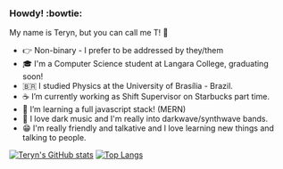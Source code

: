 ### Howdy! :bowtie:

My name is Teryn, but you can call me T! :space_invader:

- 👉 Non-binary - I prefer to be addressed by they/them
- 🎓 I'm a Computer Science student at Langara College, graduating soon!
- 🇧🇷 I studied Physics at the University of Brasília - Brazil.
- ☕ I’m currently working as Shift Supervisor on Starbucks part time. 
- 🌱 I’m learning a full javascript stack! (MERN)
- 🦇 I love dark music and I'm really into darkwave/synthwave bands.
- 😁 I'm really friendly and talkative and I love learning new things and talking to people.

[![Teryn's GitHub stats](https://github-readme-stats.vercel.app/api?username=dev0T&show_icons=true&theme=github_dark)](https://github.com/anuraghazra/github-readme-stats)
[![Top Langs](https://github-readme-stats.vercel.app/api/top-langs/?username=dev0T&layout=compact&theme=github_dark)](https://github.com/anuraghazra/github-readme-stats)
